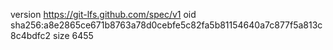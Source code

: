 version https://git-lfs.github.com/spec/v1
oid sha256:a8e2865ce671b8763a78d0cebfe5c82fa5b81154640a7c877f5a813c8c4bdfc2
size 6455
